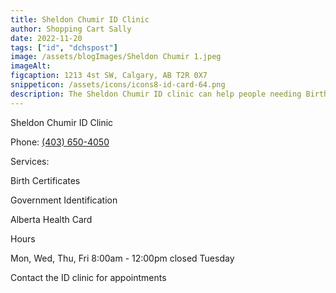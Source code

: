 ```yaml
---
title: Sheldon Chumir ID Clinic
author: Shopping Cart Sally
date: 2022-11-20
tags: ["id", "dchspost"]
image: /assets/blogImages/Sheldon Chumir 1.jpeg
imageAlt:
figcaption: 1213 4st SW, Calgary, AB T2R 0X7
snippeticon: /assets/icons/icons8-id-card-64.png
description: The Sheldon Chumir ID clinic can help people needing Birth Certificates, Government Identification, Alberta Health Card
---
```


<p class="subHeader"> Sheldon Chumir ID Clinic</p>

Phone: <a href="tel:403-650-4050">(403) 650-4050</a>

<p class="subHeader">Services:</p>
Birth Certificates

Government Identification

Alberta Health Card
<p class="subHeader">Hours</p>

Mon, Wed, Thu, Fri 8:00am - 12:00pm closed Tuesday

Contact the ID clinic for appointments